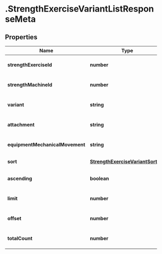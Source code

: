 # .StrengthExerciseVariantListResponseMeta

## Properties

Name | Type | Description | Notes
------------ | ------------- | ------------- | -------------
**strengthExerciseId** | **number** |  | [optional] [default to undefined]
**strengthMachineId** | **number** |  | [optional] [default to undefined]
**variant** | **string** |  | [optional] [default to undefined]
**attachment** | **string** |  | [optional] [default to undefined]
**equipmentMechanicalMovement** | **string** |  | [optional] [default to undefined]
**sort** | [**StrengthExerciseVariantSorting**](StrengthExerciseVariantSorting.md) |  | [default to undefined]
**ascending** | **boolean** |  | [optional] [default to undefined]
**limit** | **number** |  | [optional] [default to undefined]
**offset** | **number** |  | [optional] [default to undefined]
**totalCount** | **number** |  | [optional] [default to undefined]

